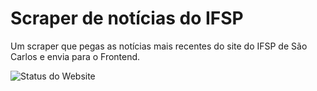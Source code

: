 # Scraper de notícias do IFSP

Um scraper que pegas as notícias mais recentes do site do IFSP de São Carlos e envia para o Frontend.

![Status do Website](https://img.shields.io/website?down_color=ff3079&down_message=fora%20do%20ar&label=status&style=for-the-badge&up_color=34eb58&up_message=rodando&url=https%3A%2F%2FSITEVEMAQUI.com)